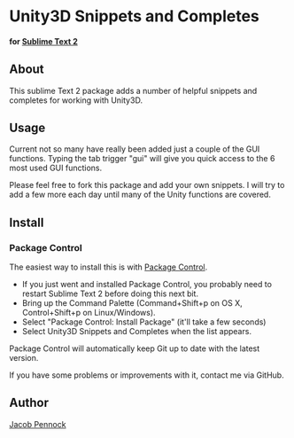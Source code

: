 # Unity3D Snippets and Completes
#### for [Sublime Text 2](http://www.sublimetext.com/2)

## About
This sublime Text 2 package adds a number of helpful snippets and completes for working with Unity3D.

## Usage
Current not so many have really been added just a couple of the GUI functions.
Typing the tab trigger "gui" will give you quick access to the 6 most used GUI functions.

Please feel free to fork this package and add your own snippets. I will try to add a few more each day until many of the Unity functions are covered. 

## Install

### Package Control

The easiest way to install this is with [Package Control](http://wbond.net/sublime\_packages/package\_control).

 * If you just went and installed Package Control, you probably need to restart Sublime Text 2 before doing this next bit.
 * Bring up the Command Palette (Command+Shift+p on OS X, Control+Shift+p on Linux/Windows).
 * Select "Package Control: Install Package" (it'll take a few seconds)
 * Select Unity3D Snippets and Completes when the list appears.

Package Control will automatically keep Git up to date with the latest version.

If you have some problems or improvements with it, contact me via GitHub.


## Author
[Jacob Pennock](http://jacobpennock.com)
